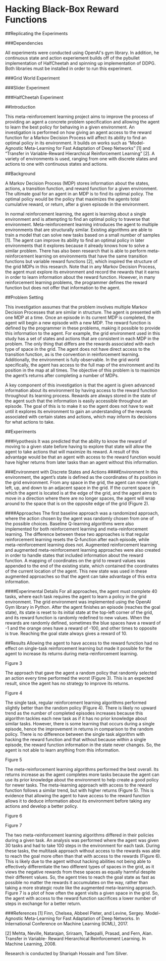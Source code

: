 # Hacking Black-Box Reward Functions

##Replicating the Experiments

###Dependencies

All experiments were conducted using OpenAI's gym library. In addition, he continuous state and action experiement builds off of the pybullet implementation of HalfCheetah and spinning up implementation of DDPG. Both libraries must be installed in order to run this experiment.

###Grid World Experiment

###Slider Experiment

###HalfCheetah Experiment

##Introduction

This meta-reinforcement learning project aims to improve the process of providing an agent a concrete problem specification and allowing the agent to learn the best policy for behaving in a given environment. An investigation is performed on how giving an agent access to the reward function for a Markov Decision Process will affect its ability to find an optimal policy in its environment. It builds on works such as “Model-Agnostic Meta-Learning for Fast Adaptation of Deep Networks” [1] and “Transfer in Variable-Reward Hierarchical Reinforcement Learning” [2]. A variety of environments is used, ranging from one with discrete states and actions to one with continuous states and actions.

##Background

A Markov Decision Process (MDP) stores information about the states, actions, a transition function, and reward function for a given environment. The ultimate goal for an agent in an MDP is to find its optimal policy. The optimal policy would be the policy that maximizes the agents total cumulative reward, or return, after a given episode in the environment. 

In normal reinforcement learning, the agent is learning about a single environment and is attempting to find an optimal policy to traverse that environment. Meta-reinforcement learning introduces the agent to multiple environments that are structurally similar. Existing algorithms are able to train a model that can solve new tasks based on a small number of samples [1]. The agent can improve its ability to find an optimal policy in later environments that it explores because it already knows how to solve a similar problem. There has also been research that is able to perform meta-reinforcement learning on environments that have the same transition functions but variable reward functions [2], which inspired the structure of the grid MDPs in this research. Note that in any Markov Decision Process, the agent must explore its environment and record the rewards that it earns in order to learn information about the reward function. However, in many reinforcement learning problems, the programmer defines the reward function but does not offer that information to the agent.

##Problem Setting

This investigation assumes that the problem involves multiple Markov Decision Processes that are similar in structure. The agent is presented with one MDP at a time. Once an episode in its current MDP is completed, the agent will begin a new episode with a new MDP. The reward function is defined by the programmer in these problems, making it possible to provide this information to the agent. For example, the grid environment used in this study has a set of states and actions that are consistent in each MDP in the problem. The only thing that differs are the rewards associated with each type of space in the grid. The agent does not have direct access to the transition function, as is the convention in reinforcement learning. Additionally, the environment is fully observable. In the grid world specifically, the agent has access to the full map of the environment and its position in the map at all times. The objective of this problem is to maximize the agent’s returns after completing a number of MDPs.

A key component of this investigation is that the agent is given advanced information about its environment by having access to the reward function throughout its learning process. Rewards are always stored in the state of the agent such that the information is easily accessible throughout an episode. The goal of this is to make it so the agent does not have to wait until it explores its environment to gain an understanding of the rewards associated with certain states and actions, which may inform its decisions for what actions to take.

##Experiments

###Hypothesis
It was predicted that the ability to know the reward of moving to a given state before having to explore that state will allow the agent to take actions that will maximize its reward. A result of this advantage would be that an agent with access to the reward function would have higher returns from later tasks than an agent without this information.

###Environment with Discrete States and Actions
####Environment
In this environment, the agent’s state is defined as the coordinates of its position in the grid environment. From any space in the grid, the agent can move right, left, up, and down to an adjacent space in the grid. If the current space in which the agent is located is at the edge of the grid, and the agent aims to move in a direction where there are no longer spaces, the agent will wrap around to the space that is on the opposite edge of the grid (Figure 2). 

####Approaches
The first baseline approach was a randomized approach, where the action chosen by the agent was randomly chosen from one of the possible choices. Baseline Q-learning algorithms were also implemented for both reinforcement learning and meta-reinforcement learning. The difference between these two approaches is that regular reinforcement learning resets the Q-function after each episode, while meta-reinforcement learning does not. Augmented reinforcement learning and augmented meta-reinforcement learning approaches were also created in order to handle states that included information about the reward function. A mapping of coordinates on the grid to reward values was appended to the end of the existing state, which contained the coordinates of the current location of the agent. This new state was used in these augmented approaches so that the agent can take advantage of this extra information.  

####Experimental Details
For all approaches, the agent must complete 40 tasks, where each task requires the agent to learn a policy in the grid environment. The grid environment was implemented using the OpenAI Gym library in Python. After the agent finishes an episode (reaches the goal state), its state is reset to its initial state at the top-left corner of the grid, and its reward function is randomly redefined to new values. When the rewards are randomly defined, sometimes the blue spaces have a reward of -1 and the orange ones have a reward of -100, and other times to opposite is true. Reaching the goal state always gives a reward of 10. 

##Results
Allowing the agent to have access to the reward function had no effect on single-task reinforcement learning but made it possible for the agent to increase its returns during meta-reinforcement learning.
 
Figure 3

The approach that gave the agent a random policy that randomly selected an action every time performed the worst (Figure 3). This is an expected result, since the agent has no strategy to improve its returns.
  
Figure 4

The single task, regular reinforcement learning algorithms performed slightly better than the random policy (Figure 4). There is likely no upward trend as the number of completed episodes increases because this algorithm tackles each new task as if it has no prior knowledge about similar tasks. However, there is some learning that occurs during a single episode, hence the improvement in returns in comparison to the random policy. There is no difference between the single task algorithm with hacking the reward function and that without because within a single episode, the reward function information in the state never changes. So, the agent is not able to learn anything from this information. 
  
Figure 5

The meta-reinforcement learning algorithms performed the best overall. Its returns increase as the agent completes more tasks because the agent can use its prior knowledge about the environment to help create a good policy for newer tasks. The meta-learning approach with access to the reward function follows a similar trend, but with higher returns (Figure 5). This is evidence that allowing the agent to have access to the reward function allows it to deduce information about its environment before taking any actions and develop a better policy.
  
Figure 6
  
Figure 7

The two meta-reinforcement learning algorithms differed in their policies during a given task. An analysis was performed where the agent was given 30 tasks and had to take 100 steps in the environment for each task. During these tasks, the multitask approach without access to the rewards was able to reach the goal more often than that with access to the rewards (Figure 6). This is likely due to the agent without hacking abilities not being able to effectively differentiate the two different types of spaces in the grid, as it views the negative rewards from these spaces as equally harmful despite their different values. So, the agent tries to reach the goal state as fast as possible no matter the rewards it accumulates on the way, rather than taking a more strategic route like the augmented meta-learning approach. Figure 7 is a plot of how often the agent visits a given space in the grid. So, the agent with access to the reward function sacrifices a lower number of steps in exchange for a better return.

###References
[1] Finn, Chelsea, Abbeel Pieter, and Levine, Sergey. Model-Agnostic Meta-Learning for Fast 
Adaptation of Deep Networks. In International Conference on Machine Learning (ICML), 2017.

[2] Mehta, Neville, Natarajan, Sriraam, Tadepalli, Prasad, and Fern, Alan. Transfer in Variable-
Reward Hierarchical Reinforcement Learning. In Machine Learning, 2008.


Research is conducted by Shariqah Hossain and Tom Silver.
